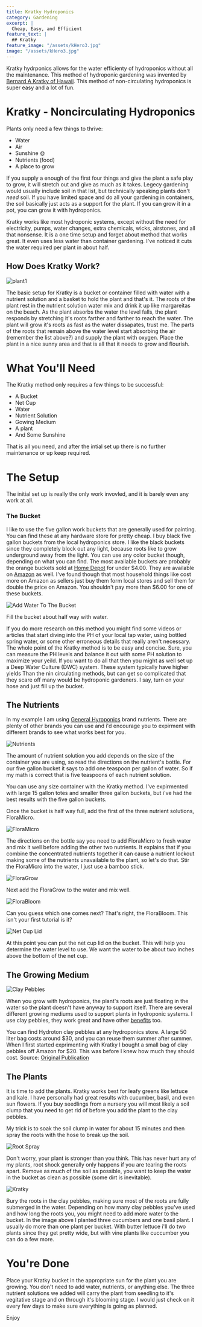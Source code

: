 ```yaml
---
title: Kratky Hydroponics
category: Gardening
excerpt: |
  Cheap, Easy, and Efficient
feature_text: |
  ## Kratky
feature_image: "/assets/kHero3.jpg"
image: "/assets/kHero3.jpg"
---
```


Kratky hydrponics allows for the water efficienty of hydroponics without all the maintenance. This method of hydroponic gardening was invented by [Bernard A Kratky of Hawaii](https://www.ctahr.hawaii.edu/site/Bio.aspx?ID=KRATKBER). This method of non-circulating hydroponics is super easy and a lot of fun. 

# Kratky - Noncirculating Hydroponics

Plants only need a few things to thrive:

- Water 
- Air
- Sunshine 🌞
- Nutrients (food)
- A place to grow

If you supply a enough of the first four things and give the plant a safe play to grow, it will stretch out and give as much as it takes. Legecy gardening would usually include soil in that list, but technically speaking plants don't *need* soil. If you have limited space and do all your gardening in containers, the soil basically just acts as a support for the plant. If you can grow it in a pot, you can grow it with hydroponics.

Kratky works like most hydroponic systems, except without the need for electricity, pumps, water changes, extra chemicals, wicks, airstones, and all that nonsense. It is a one time setup and forget about method that works great. It even uses less water than container gardening. I've noticed it cuts the water required per plant in about half.

## How Does Kratky Work?

![plant1](/assets/plantAnimation.gif)

The basic setup for Kratky is a bucket or container filled with water with a nutrient solution and a basket to hold the plant and that's it. The roots of the plant rest in the nutrient solution water mix and drink it up like margareitas on the beach. As the plant absorbs the water the level falls, the plant responds by stretching it's roots farther and farther to reach the water. The plant will grow it's roots as fast as the water dissapates, trust me. The parts of the roots that remain above the water level start absorbing the air (remember the list above?) and supply the plant with oxygen. Place the plant in a nice sunny area and that is all that it needs to grow and flourish.

# What You'll Need

The Kratky method only requires a few things to be successful:

- A Bucket
- Net Cup
- Water
- Nutrient Solution
- Gowing Medium
- A plant
- And Some Sunshine

That is all you need, and after the intial set up there is no further maintenance or up keep required.

# The Setup

The initial set up is really the only work invovled, and it is barely even any work at all.

### The Bucket

I like to use the five gallon work buckets that are generally used for painting. You can find these at any hardware store for pretty cheap. I buy black five gallon buckets from the local hydroponics store. I like the black buckets since they completely block out any light, because roots like to grow underground away from the light. You can use any color bucket though, depending on what you can find. The most available buckets are probably the orange buckets sold at [Home Depot](https://www.homedepot.com/p/The-Home-Depot-5-Gal-Homer-Bucket-05GLHD2/100087613) for under $4.00. They are available on [Amazon](https://www.amazon.com/s/ref=nb_sb_noss_1?url=search-alias%3Daps&field-keywords=five+gallon+bucket) as well. I've found though that most household things like cost more on Amazon as sellers just buy them form local stores and sell them for double the price on Amazon. You shouldn't pay more than $6.00 for one of these buckets.

![Add Water To The Bucket](/assets/bucketFill.gif)

Fill the bucket about half way with water.

 If you do more research on this method you might find some videos or articles that start diving into the PH of your local tap water, using bottled spring water, or some other erroneous details that really aren't necessary. The whole point of the Kratky method is to be easy and concise. Sure, you can measure the PH levels and balance it out with some PH solution to maximize your yeild. If you want to do all that then you might as well set up a Deep Water Culture (DWC) system. These system typically have higher yields Than the nin circulating methods, but can get so complicated that they scare off many would be hydroponic gardeners. I say, turn on your hose and just fill up the bucket.


## The Nutrients

 In my example I am using [General Hyroponics](https://generalhydroponics.com/) brand nutrients. There are plenty of other brands you can use and i'd encourage you to expirment with different brands to see what works best for you. 

![Nutrients](/assets/threeNutes.JPG)

The amount of nutrient solution you add depends on the size of the container you are using, so read the directions on the nutrient's bottle. For our five gallon bucket it says to add one teaspoon per gallon of water. So if my math is correct that is five teaspoons of each nutrient solution. 

You can use any size container with the Kratky method. I've expirmented with large 15 gallon totes and smaller three gallon buckets, but i've had the best results with the five gallon buckets.

Once the bucket is half way full, add the first of the three nutrient solutions, FloraMicro. 

![FloraMicro](/assets/floraMicroMeasured.JPG)

The directions on the bottle say you need to add FloraMicro to fresh water and mix it well before adding the other two nutrients. It explains that if you combine the concentrated nutrients together it can cause a nutrient lockout making some of the nutrients unavailable to the plant, so let's do that. Stir the FloraMicro into the water, I just use a bamboo stick. 

![FloraGrow](/assets/floraGrowMeasured.JPG)

Next add the FloraGrow to the water and mix well.

![FloraBloom](/assets/floraBloomMeasured.JPG)

Can you guess which one comes next? That's right, the FloraBloom. This isn't your first tutorial is it?

![Net Cup Lid](/assets/waterLevel.JPG)

At this point you can put the net cup lid on the bucket. This will help you determine the water level to use. We want the water to be about two inches above the bottom of the net cup. 

## The Growing Medium

![Clay Pebbles](/assets/netCupWithClay.JPG)

When you grow with hydroponics, the plant's roots are just floating in the water so the plant doesn't have anyway to support itself. There are several different growing mediums used to support plants in hydroponic systems. I use clay pebbles, they work great and have other [benefits](https://university.upstartfarmers.com/blog/pros-cons-hydroton-hydroponics) too.

You can find Hydroton clay pebbles at any hydroponics store. A large 50 liter bag costs around $30, and you can reuse them summer after summer. When I first started exprimenting with Kratky I bought a small bag of clay pebbles off Amazon for $20. This was before I knew how much they should cost.
Source: [Original Publication](https://www.ctahr.hawaii.edu/hawaii/downloads/three_non-circulating_hydroponic_methods_for_growing_lettuce.pdf)

## The Plants

It is time to add the plants. Kratky works best for leafy greens like lettuce and kale. I have personally had great results with cucumber, basil, and even sun flowers. If you buy seedlings from a nursery you will most likely a soil clump that you need to get rid of before you add the plant to the clay pebbles. 

My trick is to soak the soil clump in water for about 15 minutes and then spray the roots with the hose to break up the soil.

![Root Spray](http://techwriterluke.com/img/rootSpray.gif)

Don't worry, your plant is stronger than you think. This has never hurt any of my plants, root shock generally only happens if you are tearing the roots apart. Remove as much of the soil as possible, you want to keep the water in the bucket as clean as possible (some dirt is inevitable). 

![Kratky](/assets/plantsClay.JPG)

Bury the roots in the clay pebbles, making sure most of the roots are fully submerged in the water. Depending on how many clay pebbles you've used and how long the roots you, you might need to add more water to the bucket. In the image above I planted three cucumbers and one basil plant. I usually do more than one plant per bucket. With butter lettuce i'll do two plants since they get pretty wide, but with vine plants like cuccumber you can do a few more.

# You're Done

Place your Kratky bucket in the appropriate sun for the plant you are growing. You don't need to add water, nutrients, or anything else. The three nutrient solutions we added will carry the plant from seedling to it's vegitative stage and on through it's blooming stage. I would just check on it every few days to make sure everything is going as planned. 

Enjoy